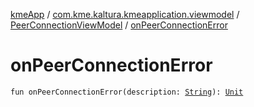 [kmeApp](../../index.md) / [com.kme.kaltura.kmeapplication.viewmodel](../index.md) / [PeerConnectionViewModel](index.md) / [onPeerConnectionError](./on-peer-connection-error.md)

# onPeerConnectionError

`fun onPeerConnectionError(description: `[`String`](https://kotlinlang.org/api/latest/jvm/stdlib/kotlin/-string/index.html)`): `[`Unit`](https://kotlinlang.org/api/latest/jvm/stdlib/kotlin/-unit/index.html)